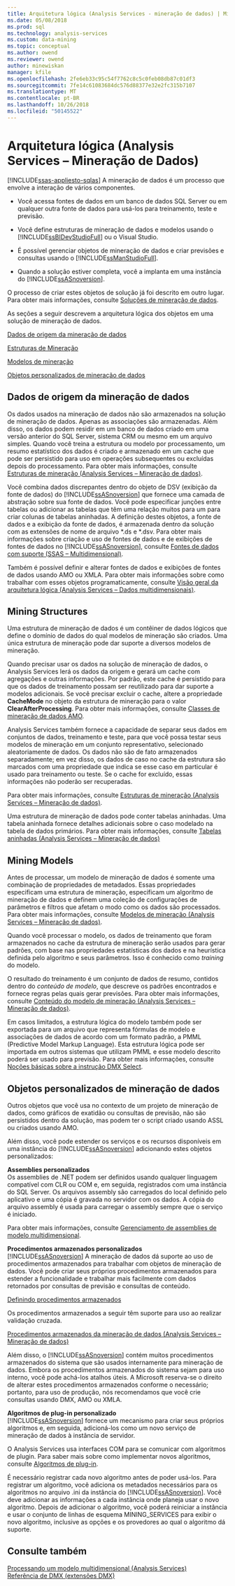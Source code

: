 ```yaml
---
title: Arquitetura lógica (Analysis Services - mineração de dados) | Microsoft Docs
ms.date: 05/08/2018
ms.prod: sql
ms.technology: analysis-services
ms.custom: data-mining
ms.topic: conceptual
ms.author: owend
ms.reviewer: owend
author: minewiskan
manager: kfile
ms.openlocfilehash: 2fe6eb33c95c54f7762c8c5c0feb08db87c01df3
ms.sourcegitcommit: 7fe14c61083684dc576d88377e32e2fc315b7107
ms.translationtype: MT
ms.contentlocale: pt-BR
ms.lasthandoff: 10/26/2018
ms.locfileid: "50145522"
---
```

# <a name="logical-architecture-analysis-services---data-mining"></a>Arquitetura lógica (Analysis Services – Mineração de Dados)
[!INCLUDE[ssas-appliesto-sqlas](../../includes/ssas-appliesto-sqlas.md)]
  A mineração de dados é um processo que envolve a interação de vários componentes.  
  
-   Você acessa fontes de dados em um banco de dados SQL Server ou em qualquer outra fonte de dados para usá-los para treinamento, teste e previsão.  
  
-   Você define estruturas de mineração de dados e modelos usando o [!INCLUDE[ssBIDevStudioFull](../../includes/ssbidevstudiofull-md.md)] ou o Visual Studio.  
  
-   É possível gerenciar objetos de mineração de dados e criar previsões e consultas usando o [!INCLUDE[ssManStudioFull](../../includes/ssmanstudiofull-md.md)].  
  
-   Quando a solução estiver completa, você a implanta em uma instância do [!INCLUDE[ssASnoversion](../../includes/ssasnoversion-md.md)].  
  
 O processo de criar estes objetos de solução já foi descrito em outro lugar. Para obter mais informações, consulte [Soluções de mineração de dados](../../analysis-services/data-mining/data-mining-solutions.md).  
  
 As seções a seguir descrevem a arquitetura lógica dos objetos em uma solução de mineração de dados.  
  
 [Dados de origem da mineração de dados](#bkmk_SourceData)  
  
 [Estruturas de Mineração](#bkmk_Structures)  
  
 [Modelos de mineração](#bkmk_Models)  
  
 [Objetos personalizados de mineração de dados](#bkmk_CustomObjects)  
  
##  <a name="bkmk_SourceData"></a> Dados de origem da mineração de dados  
 Os dados usados na mineração de dados não são armazenados na solução de mineração de dados. Apenas as associações são armazenadas. Além disso, os dados podem residir em um banco de dados criado em uma versão anterior do SQL Server, sistema CRM ou mesmo em um arquivo simples. Quando você treina a estrutura ou modelo por processamento, um resumo estatístico dos dados é criado e armazenado em um cache que pode ser persistido para uso em operações subsequentes ou excluídas depois do processamento. Para obter mais informações, consulte [Estruturas de mineração &#40;Analysis Services – Mineração de dados&#41;](../../analysis-services/data-mining/mining-structures-analysis-services-data-mining.md).  
  
 Você combina dados discrepantes dentro do objeto de DSV (exibição da fonte de dados) do [!INCLUDE[ssASnoversion](../../includes/ssasnoversion-md.md)] que fornece uma camada de abstração sobre sua fonte de dados. Você pode especificar junções entre tabelas ou adicionar as tabelas que têm uma relação muitos para um para criar colunas de tabelas aninhadas. A definição destes objetos, a fonte de dados e a exibição da fonte de dados, é armazenada dentro da solução com as extensões de nome de arquivo *.ds e \*.dsv. Para obter mais informações sobre criação e uso de fontes de dados e de exibições de fontes de dados no [!INCLUDE[ssASnoversion](../../includes/ssasnoversion-md.md)], consulte [Fontes de dados com suporte &#40;SSAS – Multidimensional&#41;](../../analysis-services/multidimensional-models/supported-data-sources-ssas-multidimensional.md).  
  
 Também é possível definir e alterar fontes de dados e exibições de fontes de dados usando AMO ou XMLA. Para obter mais informações sobre como trabalhar com esses objetos programaticamente, consulte [Visão geral da arquitetura lógica &#40;Analysis Services – Dados multidimensionais&#41;](../../analysis-services/multidimensional-models/olap-logical/logical-architecture-overview-analysis-services-multidimensional-data.md).  
  
  
##  <a name="bkmk_Structures"></a> Mining Structures  
 Uma estrutura de mineração de dados é um contêiner de dados lógicos que define o domínio de dados do qual modelos de mineração são criados. Uma única estrutura de mineração pode dar suporte a diversos modelos de mineração.  
  
 Quando precisar usar os dados na solução de mineração de dados, o Analysis Services lerá os dados da origem e gerará um cache com agregações e outras informações. Por padrão, este cache é persistido para que os dados de treinamento possam ser reutilizado para dar suporte a modelos adicionais. Se você precisar excluir o cache, altere a propriedade **CacheMode** no objeto da estrutura de mineração para o valor **ClearAfterProcessing**. Para obter mais informações, consulte [Classes de mineração de dados AMO](https://docs.microsoft.com/bi-reference/amo/amo-data-mining-classes).  
  
 Analysis Services também fornece a capacidade de separar seus dados em conjuntos de dados, treinamento e teste, para que você possa testar seus modelos de mineração em um conjunto representativo, selecionado aleatoriamente de dados. Os dados não são de fato armazenados separadamente; em vez disso, os dados de caso no cache da estrutura são marcados com uma propriedade que indica se esse caso em particular é usado para treinamento ou teste. Se o cache for excluído, essas informações não poderão ser recuperadas.  
  
 Para obter mais informações, consulte [Estruturas de mineração &#40;Analysis Services – Mineração de dados&#41;](../../analysis-services/data-mining/mining-structures-analysis-services-data-mining.md).  
  
 Uma estrutura de mineração de dados pode conter tabelas aninhadas. Uma tabela aninhada fornece detalhes adicionais sobre o caso modelado na tabela de dados primários. Para obter mais informações, consulte [Tabelas aninhadas &#40;Analysis Services – Mineração de dados&#41;](../../analysis-services/data-mining/nested-tables-analysis-services-data-mining.md)  
  
  
##  <a name="bkmk_Models"></a> Mining Models  
 Antes de processar, um modelo de mineração de dados é somente uma combinação de propriedades de metadados. Essas propriedades especificam uma estrutura de mineração, especificam um algoritmo de mineração de dados e definem uma coleção de configurações de parâmetros e filtros que afetam o modo como os dados são processados. Para obter mais informações, consulte [Modelos de mineração &#40;Analysis Services – Mineração de dados&#41;](../../analysis-services/data-mining/mining-models-analysis-services-data-mining.md).  
  
 Quando você processar o modelo, os dados de treinamento que foram armazenados no cache da estrutura de mineração serão usados para gerar padrões, com base nas propriedades estatísticas dos dados e na heurística definida pelo algoritmo e seus parâmetros. Isso é conhecido como *training* do modelo.  
  
 O resultado do treinamento é um conjunto de dados de resumo, contidos dentro do *conteúdo de modelo*, que descreve os padrões encontrados e fornece regras pelas quais gerar previsões. Para obter mais informações, consulte [Conteúdo do modelo de mineração &#40;Analysis Services – Mineração de dados&#41;](../../analysis-services/data-mining/mining-model-content-analysis-services-data-mining.md).  
  
 Em casos limitados, a estrutura lógica do modelo também pode ser exportada para um arquivo que representa fórmulas de modelo e associações de dados de acordo com um formato padrão, a PMML (Predictive Model Markup Language). Esta estrutura lógica pode ser importada em outros sistemas que utilizam PMML e esse modelo descrito poderá ser usado para previsão. Para obter mais informações, consulte [Noções básicas sobre a instrução DMX Select](../../dmx/understanding-the-dmx-select-statement.md).  
  
  
##  <a name="bkmk_CustomObjects"></a> Objetos personalizados de mineração de dados  
 Outros objetos que você usa no contexto de um projeto de mineração de dados, como gráficos de exatidão ou consultas de previsão, não são persistidos dentro da solução, mas podem ter o script criado usando ASSL ou criados usando AMO.  
  
 Além disso, você pode estender os serviços e os recursos disponíveis em uma instância do [!INCLUDE[ssASnoversion](../../includes/ssasnoversion-md.md)] adicionando estes objetos personalizados:  
  
 **Assemblies personalizados**  
 Os assemblies de .NET podem ser definidos usando qualquer linguagem compatível com CLR ou COM e, em seguida, registrados com uma instância do SQL Server. Os arquivos assembly são carregados do local definido pelo aplicativo e uma cópia é gravada no servidor com os dados. A cópia do arquivo assembly é usada para carregar o assembly sempre que o serviço é iniciado.  
  
 Para obter mais informações, consulte [Gerenciamento de assemblies de modelo multidimensional](../../analysis-services/multidimensional-models/multidimensional-model-assemblies-management.md).  
  
 **Procedimentos armazenados personalizados**  
 [!INCLUDE[ssASnoversion](../../includes/ssasnoversion-md.md)] A mineração de dados dá suporte ao uso de procedimentos armazenados para trabalhar com objetos de mineração de dados. Você pode criar seus próprios procedimentos armazenados para estender a funcionalidade e trabalhar mais facilmente com dados retornados por consultas de previsão e consultas de conteúdo.  
  
 [Definindo procedimentos armazenados](../../analysis-services/multidimensional-models-extending-olap-stored-procedures/defining-stored-procedures.md)  
  
 Os procedimentos armazenados a seguir têm suporte para uso ao realizar validação cruzada.  
  
 [Procedimentos armazenados da mineração de dados &#40;Analysis Services – Mineração de dados&#41;](../../analysis-services/data-mining/data-mining-stored-procedures-analysis-services-data-mining.md)  
  
 Além disso, o [!INCLUDE[ssASnoversion](../../includes/ssasnoversion-md.md)] contém muitos procedimentos armazenados do sistema que são usados internamente para mineração de dados. Embora os procedimentos armazenados do sistema sejam para uso interno, você pode achá-los atalhos úteis. A Microsoft reserva-se o direito de alterar estes procedimentos armazenados conforme o necessário; portanto, para uso de produção, nós recomendamos que você crie consultas usando DMX, AMO ou XMLA.  
  
 **Algoritmos de plug-in personalizado**  
 [!INCLUDE[ssASnoversion](../../includes/ssasnoversion-md.md)] fornece um mecanismo para criar seus próprios algoritmos e, em seguida, adicioná-los como um novo serviço de mineração de dados à instância de servidor.  
  
 O Analysis Services usa interfaces COM para se comunicar com algoritmos de plugin. Para saber mais sobre como implementar novos algoritmos, consulte [Algoritmos de plug-in](../../analysis-services/data-mining/plugin-algorithms.md).  
  
 É necessário registrar cada novo algoritmo antes de poder usá-los. Para registrar um algoritmo, você adiciona os metadados necessários para os algoritmos no arquivo .ini da instância do [!INCLUDE[ssASnoversion](../../includes/ssasnoversion-md.md)]. Você deve adicionar as informações a cada instância onde planeja usar o novo algoritmo. Depois de adicionar o algoritmo, você poderá reiniciar a instância e usar o conjunto de linhas de esquema MINING_SERVICES para exibir o novo algoritmo, inclusive as opções e os provedores ao qual o algoritmo dá suporte.  
  
  
## <a name="see-also"></a>Consulte também  
 [Processando um modelo multidimensional &#40;Analysis Services&#41;](../../analysis-services/multidimensional-models/processing-a-multidimensional-model-analysis-services.md)   
 [Referência de DMX &#40;extensões DMX&#41;](../../dmx/data-mining-extensions-dmx-reference.md)  
  
  
